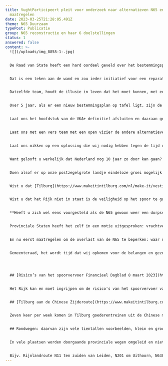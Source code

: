 ```yaml
---
title: VughtParticipeert pleit voor onderzoek naar alternatieven N65 en directe
  maatregelen
date: 2023-03-25T21:28:05.491Z
theme: N65 Duurzaam
typePost: Publicatie
group: N65 reconstructie en haar 6 doelstellingen
status: 1
answered: false
content: >-
  ![](/uploads/img_8858-1-.jpg)


  De Raad van State heeft een hard oordeel geveld over het bestemmingsplan N65, zij heeft het vernietigd. Niet een opening geboden om het plan met een bestuurlijke lus op te lappen? Nee, vernietigd. 


  Dat is een teken aan de wand en zou ieder initiatief voor een reparatiepoging moeten verhinderen. En zeker niet met hetzelfde team aantreden voor de taskforce. Einstein zei: “De definitie van waanzin is telkens hetzelfde doen, maar een andere uitkomst verwachten.” 


  Datzelfde team, houdt de illusie in leven dat het moet kunnen, met een paar extra schroeven erin en een beetje duct-tape. En ondertussen hun uurtarieven declareren. Pels-Rijcken en Movaris mogen blij zijn dat wij hun deel van de €19 miljoen niet terugvragen. Wanprestatie is geen prestatie.


  Over 5 jaar, als er een nieuw bestemmingsplan op tafel ligt, zijn de regels nog strakker, is ook het probleem van fijnstof actueel, zijn de onderzoeken naar verkeersonveiligheid nog duidelijker, is de bereidheid de afbraak van de leefbaarheid en gezondheid als gevolg van verkeer te accepteren nog minder.


  Laat ons het hoofdstuk van de VKA+ definitief afsluiten en daaraan geen tijd en geld besteden. De Raad van State heeft duidelijk gezegd: dat voorstel is niet acceptabel.


  Laat ons met een vers team met een open vizier de andere alternatieven onderzoeken en een volledige en publieke Maatschappelijke Kosten/Baten Analyse maken.


  Laat ons mikken op een oplossing die wij nodig hebben tegen de tijd dat die er ligt, namelijk over 10 jaar. 


  Want gelooft u werkelijk dat Nederland nog 10 jaar zo door kan gaan? 


  Doen alsof er op onze postzegelgrote landje eindeloze groei mogelijk is? 


  Wist u dat [Tilburg](https://www.makeitintilburg.com/nl/make-it/vestigen/goedbereikbaar/tilburg-aan-de-nieuwe-zijderoute) het eindpunt is van de Nieuwe Zijderoute? 


  Wist u dat het Rijk niet in staat is de veiligheid op het spoor te garanderen ([FD 8 maart 2023](https://fd.nl/samenleving/1469827/provincie-verwijt-ministerie-nalatigheid-bij-vervoer-gevaarlijke-stoffen-op-het-spoor)) en wij straks, wanneer de Helvoirtseweg, via een provinciale weg N65 naar een snelweg A65 is uitgebouwd, doorzeefd worden met vrachtverkeer dat Vught alleen maar als een hinderlijk obstakel beschouwt?


  **Heeft u zich wel eens voorgesteld als de N65 gewoon weer een dorpsstraat is, de Helvoirtseweg, met bomen en veilig verkeer? Met rond het Maurick College een groene ruimte waar kinderen veilig kunnen fietsen, waar ruimte is voor uitbreiding van de scholen.** 


  Provinciale Staten heeft het zelf in een motie uitgesproken: vrachtverkeer hoort niet door de bebouwde kom. Overal wordt verkeer uit de dorpen omgeleid, ook in Brabant, recentelijk in Valkenswaard.


  En nu eerst maatregelen om de overlast van de N65 te beperken: waar nodig (eventueel tijdelijke) geluidsschermen, afwaarderen door verlagen van de snelheid en strikte handhaving op snelheid en stoplichten.


  Gemeenteraad, het wordt tijd dat wij opkomen voor de belangen en gezondheid van onze inwoners.




  ## [Risico’s van het spoorvervoer Financieel Dagblad 8 maart 2023](https://fd.nl/samenleving/1469827/provincie-verwijt-ministerie-nalatigheid-bij-vervoer-gevaarlijke-stoffen-op-het-spoor) 


  Het Rijk kan en moet ingrijpen om de risico's van het spoorvervoer van gevaarlijke stoffen te verkleinen via de zogeheten Brabantroute. Nu verzuimt het ministerie van Infrastructuur en Waterstaat om op te treden tegen risicovolle transporten over dat spoor. Dat stelt de provincie Zuid-Holland, die zich baseert op een juridisch onderzoek dat ze heeft laten uitvoeren.


  ## [Tilburg aan de Chinese Zijderoute](https://www.makeitintilburg.com/nl/make-it/vestigen/goedbereikbaar/tilburg-aan-de-nieuwe-zijderoute)


  Zeven keer per week komen in Tilburg goederentreinen uit de Chinese miljoenenstad Chengdu aan. De succesvolle Tilburgse Railport Brabant is het jongste bewijs dat de provincie verworden is tot de logistieke draaischijf van Nederland. Tilburg schaart zich bij de grootste railports van Europa en is de meest flexibele. Veel flexibeler dan Duisburg waar de gunstige Duitse arbeidsvoorwaarden zorgen voor beperkingen in de afwikkeling van de containers bijvoorbeeld. De trein vervoert diverse producten: van Belgisch bier tot Franse wijn, en van luxeauto's tot vluchtsimulatoren. Met een groeiende Chinese middenklasse neemt de vraag naar Westerse producten toe. En dit maakt Tilburg de ideale hub in West-Europa.


  ## Rondwegen: daarvan zijn vele tientallen voorbeelden, klein en groot.


  In vele plaatsen worden doorgaande provinciale wegen omgeleid en niet zoals Vught van plan was uitgebouwd van N65 naar A65. 


  Bijv. Rijnlandroute N11 ten zuiden van Leiden, N201 om Uithoorn, N638 om Zundert, N419 om Harmelen, N420 om Woerden, N458 om Bodegraven, N341 om Den Ham, N346 om Lochem, N319 om Ruurlo, N315 om Zelhem, N813 om Didam, N69 om Valkenswaard, N269 om Reusel, N260 om Alphen, N640 om Oudenbosch, N605 rond Boekel, rondweg rond Wilhelminadorp, randweg Oirschot, etc.
---
```

